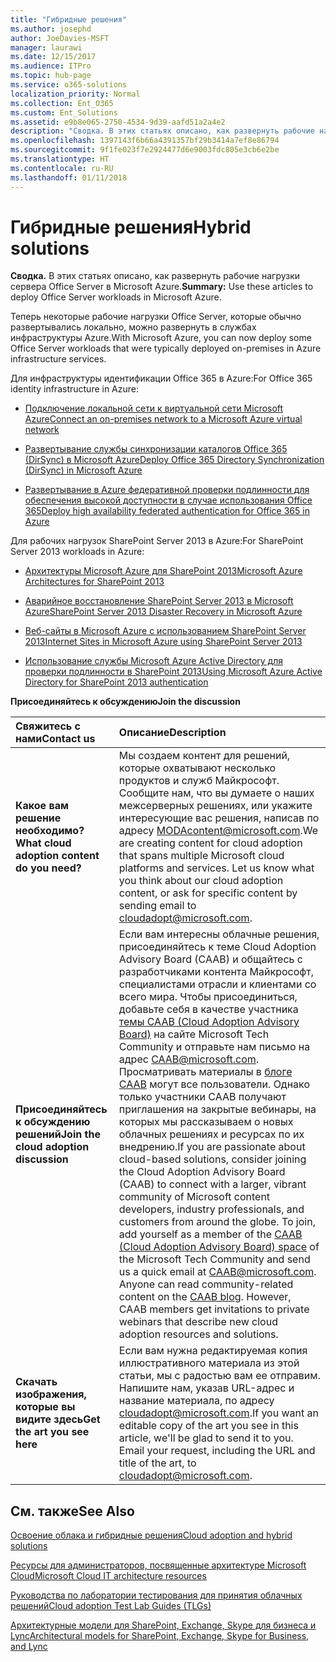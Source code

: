 ```yaml
---
title: "Гибридные решения"
ms.author: josephd
author: JoeDavies-MSFT
manager: laurawi
ms.date: 12/15/2017
ms.audience: ITPro
ms.topic: hub-page
ms.service: o365-solutions
localization_priority: Normal
ms.collection: Ent_O365
ms.custom: Ent_Solutions
ms.assetid: e9b8e065-2750-4534-9d39-aafd51a2a4e2
description: "Сводка. В этих статьях описано, как развернуть рабочие нагрузки сервера Office Server в Microsoft Azure."
ms.openlocfilehash: 1397143f6b66a4391357bf29b3414a7ef8e86794
ms.sourcegitcommit: 9f1fe023f7e2924477d6e9003fdc805e3cb6e2be
ms.translationtype: HT
ms.contentlocale: ru-RU
ms.lasthandoff: 01/11/2018
---
```

# <a name="hybrid-solutions"></a><span data-ttu-id="19975-103">Гибридные решения</span><span class="sxs-lookup"><span data-stu-id="19975-103">Hybrid solutions</span></span>

 <span data-ttu-id="19975-104">**Сводка.** В этих статьях описано, как развернуть рабочие нагрузки сервера Office Server в Microsoft Azure.</span><span class="sxs-lookup"><span data-stu-id="19975-104">**Summary:** Use these articles to deploy Office Server workloads in Microsoft Azure.</span></span>
  
<span data-ttu-id="19975-105">Теперь некоторые рабочие нагрузки Office Server, которые обычно развертывались локально, можно развернуть в службах инфраструктуры Azure.</span><span class="sxs-lookup"><span data-stu-id="19975-105">With Microsoft Azure, you can now deploy some Office Server workloads that were typically deployed on-premises in Azure infrastructure services.</span></span>
  
<span data-ttu-id="19975-106">Для инфраструктуры идентификации Office 365 в Azure:</span><span class="sxs-lookup"><span data-stu-id="19975-106">For Office 365 identity infrastructure in Azure:</span></span>
  
- [<span data-ttu-id="19975-107">Подключение локальной сети к виртуальной сети Microsoft Azure</span><span class="sxs-lookup"><span data-stu-id="19975-107">Connect an on-premises network to a Microsoft Azure virtual network</span></span>](connect-an-on-premises-network-to-a-microsoft-azure-virtual-network.md)
    
- [<span data-ttu-id="19975-108">Развертывание службы синхронизации каталогов Office 365 (DirSync) в Microsoft Azure</span><span class="sxs-lookup"><span data-stu-id="19975-108">Deploy Office 365 Directory Synchronization (DirSync) in Microsoft Azure</span></span>](deploy-office-365-directory-synchronization-dirsync-in-microsoft-azure.md)
    
- [<span data-ttu-id="19975-109">Развертывание в Azure федеративной проверки подлинности для обеспечения высокой доступности в случае использования Office 365</span><span class="sxs-lookup"><span data-stu-id="19975-109">Deploy high availability federated authentication for Office 365 in Azure</span></span>](deploy-high-availability-federated-authentication-for-office-365-in-azure.md)
    
<span data-ttu-id="19975-110">Для рабочих нагрузок SharePoint Server 2013 в Azure:</span><span class="sxs-lookup"><span data-stu-id="19975-110">For SharePoint Server 2013 workloads in Azure:</span></span>
  
- [<span data-ttu-id="19975-111">Архитектуры Microsoft Azure для SharePoint 2013</span><span class="sxs-lookup"><span data-stu-id="19975-111">Microsoft Azure Architectures for SharePoint 2013</span></span>](microsoft-azure-architectures-for-sharepoint-2013.md)
    
- [<span data-ttu-id="19975-112">Аварийное восстановление SharePoint Server 2013 в Microsoft Azure</span><span class="sxs-lookup"><span data-stu-id="19975-112">SharePoint Server 2013 Disaster Recovery in Microsoft Azure</span></span>](sharepoint-server-2013-disaster-recovery-in-microsoft-azure.md)
    
- [<span data-ttu-id="19975-113">Веб-сайты в Microsoft Azure с использованием SharePoint Server 2013</span><span class="sxs-lookup"><span data-stu-id="19975-113">Internet Sites in Microsoft Azure using SharePoint Server 2013</span></span>](internet-sites-in-microsoft-azure-using-sharepoint-server-2013.md)
    
- [<span data-ttu-id="19975-114">Использование службы Microsoft Azure Active Directory для проверки подлинности в SharePoint 2013</span><span class="sxs-lookup"><span data-stu-id="19975-114">Using Microsoft Azure Active Directory for SharePoint 2013 authentication</span></span>](using-microsoft-azure-active-directory-for-sharepoint-2013-authentication.md)
    
<span data-ttu-id="19975-115">**Присоединяйтесь к обсуждению**</span><span class="sxs-lookup"><span data-stu-id="19975-115">**Join the discussion**</span></span>

|<span data-ttu-id="19975-116">**Свяжитесь с нами**</span><span class="sxs-lookup"><span data-stu-id="19975-116">**Contact us**</span></span>|<span data-ttu-id="19975-117">**Описание**</span><span class="sxs-lookup"><span data-stu-id="19975-117">**Description**</span></span>|
|:-----|:-----|
|<span data-ttu-id="19975-118">**Какое вам решение необходимо?**</span><span class="sxs-lookup"><span data-stu-id="19975-118">**What cloud adoption content do you need?**</span></span> <br/> |<span data-ttu-id="19975-p101">Мы создаем контент для решений, которые охватывают несколько продуктов и служб Майкрософт. Сообщите нам, что вы думаете о наших межсерверных решениях, или укажите интересующие вас решения, написав по адресу [MODAcontent@microsoft.com](mailto:cloudadopt@microsoft.com?Subject=[Cloud%20Adoption%20Content%20Feedback]:%20).</span><span class="sxs-lookup"><span data-stu-id="19975-p101">We are creating content for cloud adoption that spans multiple Microsoft cloud platforms and services. Let us know what you think about our cloud adoption content, or ask for specific content by sending email to [cloudadopt@microsoft.com](mailto:cloudadopt@microsoft.com?Subject=[Cloud%20Adoption%20Content%20Feedback]:%20).  </span></span><br/> |
|<span data-ttu-id="19975-121">**Присоединяйтесь к обсуждению решений**</span><span class="sxs-lookup"><span data-stu-id="19975-121">**Join the cloud adoption discussion**</span></span> <br/> |<span data-ttu-id="19975-p102">Если вам интересны облачные решения, присоединяйтесь к теме Cloud Adoption Advisory Board (CAAB) и общайтесь с разработчиками контента Майкрософт, специалистами отрасли и клиентами со всего мира. Чтобы присоединиться, добавьте себя в качестве участника [темы CAAB (Cloud Adoption Advisory Board)](https://aka.ms/caab) на сайте Microsoft Tech Community и отправьте нам письмо на адрес [CAAB@microsoft.com](mailto:caab@microsoft.com?Subject=I%20just%20joined%20the%20Cloud%20Adoption%20Advisory%20Board!). Просматривать материалы в [блоге CAAB](https://blogs.technet.com/b/solutions_advisory_board/) могут все пользователи. Однако только участники CAAB получают приглашения на закрытые вебинары, на которых мы рассказываем о новых облачных решениях и ресурсах по их внедрению.</span><span class="sxs-lookup"><span data-stu-id="19975-p102">If you are passionate about cloud-based solutions, consider joining the Cloud Adoption Advisory Board (CAAB) to connect with a larger, vibrant community of Microsoft content developers, industry professionals, and customers from around the globe. To join, add yourself as a member of the [CAAB (Cloud Adoption Advisory Board) space](https://aka.ms/caab) of the Microsoft Tech Community and send us a quick email at [CAAB@microsoft.com](mailto:caab@microsoft.com?Subject=I%20just%20joined%20the%20Cloud%20Adoption%20Advisory%20Board!). Anyone can read community-related content on the [CAAB blog](https://blogs.technet.com/b/solutions_advisory_board/). However, CAAB members get invitations to private webinars that describe new cloud adoption resources and solutions.  </span></span><br/> |
|<span data-ttu-id="19975-125">**Скачать изображения, которые вы видите здесь**</span><span class="sxs-lookup"><span data-stu-id="19975-125">**Get the art you see here**</span></span> <br/> |<span data-ttu-id="19975-p103">Если вам нужна редактируемая копия иллюстративного материала из этой статьи, мы с радостью вам ее отправим. Напишите нам, указав URL-адрес и название материала, по адресу [cloudadopt@microsoft.com](mailto:cloudadopt@microsoft.com?subject=[Art%20Request]:%20).</span><span class="sxs-lookup"><span data-stu-id="19975-p103">If you want an editable copy of the art you see in this article, we'll be glad to send it to you. Email your request, including the URL and title of the art, to [cloudadopt@microsoft.com](mailto:cloudadopt@microsoft.com?subject=[Art%20Request]:%20).  </span></span><br/> |
   
## <a name="see-also"></a><span data-ttu-id="19975-128">См. также</span><span class="sxs-lookup"><span data-stu-id="19975-128">See Also</span></span>

[<span data-ttu-id="19975-129">Освоение облака и гибридные решения</span><span class="sxs-lookup"><span data-stu-id="19975-129">Cloud adoption and hybrid solutions</span></span>](cloud-adoption-and-hybrid-solutions.md)
  
[<span data-ttu-id="19975-130">Ресурсы для администраторов, посвященные архитектуре Microsoft Cloud</span><span class="sxs-lookup"><span data-stu-id="19975-130">Microsoft Cloud IT architecture resources</span></span>](microsoft-cloud-it-architecture-resources.md)
  
[<span data-ttu-id="19975-131">Руководства по лаборатории тестирования для принятия облачных решений</span><span class="sxs-lookup"><span data-stu-id="19975-131">Cloud adoption Test Lab Guides (TLGs)</span></span>](cloud-adoption-test-lab-guides-tlgs.md)
  
[<span data-ttu-id="19975-132">Архитектурные модели для SharePoint, Exchange, Skype для бизнеса и Lync</span><span class="sxs-lookup"><span data-stu-id="19975-132">Architectural models for SharePoint, Exchange, Skype for Business, and Lync</span></span>](architectural-models-for-sharepoint-exchange-skype-for-business-and-lync.md)


